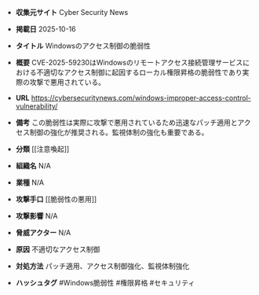 - **収集元サイト**
Cyber Security News

- **掲載日**
2025-10-16

- **タイトル**
Windowsのアクセス制御の脆弱性

- **概要**
CVE-2025-59230はWindowsのリモートアクセス接続管理サービスにおける不適切なアクセス制御に起因するローカル権限昇格の脆弱性であり実際の攻撃で悪用されている。

- **URL**
https://cybersecuritynews.com/windows-improper-access-control-vulnerability/

- **備考**
この脆弱性は実際に攻撃で悪用されているため迅速なパッチ適用とアクセス制御の強化が推奨される。監視体制の強化も重要である。

- **分類**
[[注意喚起]]

- **組織名**
N/A

- **業種**
N/A

- **攻撃手口**
[[脆弱性の悪用]]

- **攻撃影響**
N/A

- **脅威アクター**
N/A

- **原因**
不適切なアクセス制御

- **対処方法**
パッチ適用、アクセス制御強化、監視体制強化

- **ハッシュタグ**
#Windows脆弱性 #権限昇格 #セキュリティ
